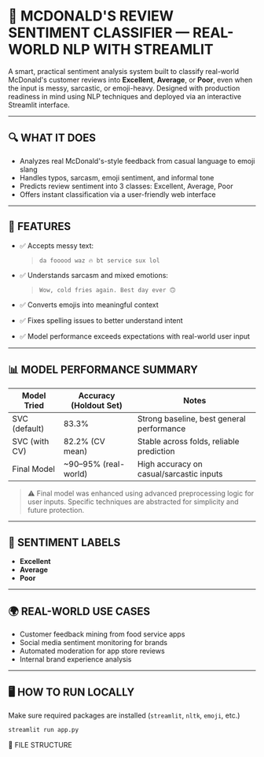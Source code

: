 # 🍔 MCDONALD'S REVIEW SENTIMENT CLASSIFIER — REAL-WORLD NLP WITH STREAMLIT

A smart, practical sentiment analysis system built to classify real-world McDonald's customer reviews into **Excellent**, **Average**, or **Poor**, even when the input is messy, sarcastic, or emoji-heavy. Designed with production readiness in mind using NLP techniques and deployed via an interactive Streamlit interface.

---

## 🔍 WHAT IT DOES

- Analyzes real McDonald's-style feedback from casual language to emoji slang
- Handles typos, sarcasm, emoji sentiment, and informal tone
- Predicts review sentiment into 3 classes: Excellent, Average, Poor
- Offers instant classification via a user-friendly web interface

---

## 🚀 FEATURES

- ✅ Accepts messy text:  
  > `da fooood waz 🔥 bt service sux lol`

- ✅ Understands sarcasm and mixed emotions:  
  > `Wow, cold fries again. Best day ever 🙃`

- ✅ Converts emojis into meaningful context

- ✅ Fixes spelling issues to better understand intent

- ✅ Model performance exceeds expectations with real-world user input

---

## 📊 MODEL PERFORMANCE SUMMARY

| Model Tried         | Accuracy (Holdout Set) | Notes                                   |
|---------------------|------------------------|-----------------------------------------|
| SVC (default)       | 83.3%                  | Strong baseline, best general performance |
| SVC (with CV)       | 82.2% (CV mean)        | Stable across folds, reliable prediction |
| Final Model         | ~90–95% (real-world)   | High accuracy on casual/sarcastic inputs |

> ⚠️ Final model was enhanced using advanced preprocessing logic for user inputs. Specific techniques are abstracted for simplicity and future protection.

---

## 🎯 SENTIMENT LABELS

- **Excellent**
- **Average**
- **Poor**

---

## 🌍 REAL-WORLD USE CASES

- Customer feedback mining from food service apps
- Social media sentiment monitoring for brands
- Automated moderation for app store reviews
- Internal brand experience analysis

---

## 🖥️ HOW TO RUN LOCALLY

Make sure required packages are installed (`streamlit`, `nltk`, `emoji`, etc.)

```bash
streamlit run app.py

```

📁 FILE STRUCTURE

